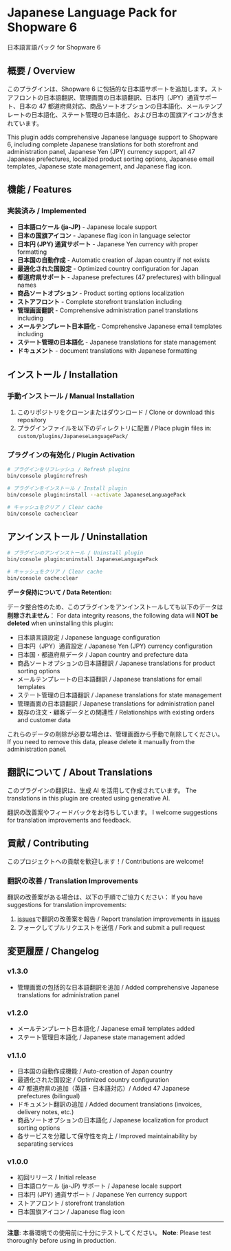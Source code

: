 # Japanese Language Pack for Shopware 6

日本語言語パック for Shopware 6

## 概要 / Overview

このプラグインは、Shopware 6 に包括的な日本語サポートを追加します。ストアフロントの日本語翻訳、管理画面の日本語翻訳、日本円（JPY）通貨サポート、日本の 47 都道府県対応、商品ソートオプションの日本語化、メールテンプレートの日本語化、ステート管理の日本語化、および日本の国旗アイコンが含まれています。

This plugin adds comprehensive Japanese language support to Shopware 6, including complete Japanese translations for both storefront and administration panel, Japanese Yen (JPY) currency support, all 47 Japanese prefectures, localized product sorting options, Japanese email templates, Japanese state management, and Japanese flag icon.

## 機能 / Features

### 実装済み / Implemented

- **日本語ロケール (ja-JP)** - Japanese locale support
- **日本の国旗アイコン** - Japanese flag icon in language selector
- **日本円 (JPY) 通貨サポート** - Japanese Yen currency with proper formatting
- **日本国の自動作成** - Automatic creation of Japan country if not exists
- **最適化された国設定** - Optimized country configuration for Japan
- **都道府県サポート** - Japanese prefectures (47 prefectures) with bilingual names
- **商品ソートオプション** - Product sorting options localization
- **ストアフロント** - Complete storefront translation including
- **管理画面翻訳** - Comprehensive administration panel translations including
- **メールテンプレート日本語化** - Comprehensive Japanese email templates including
- **ステート管理の日本語化** - Japanese translations for state management
- **ドキュメント** - document translations with Japanese formatting

## インストール / Installation

### 手動インストール / Manual Installation

1. このリポジトリをクローンまたはダウンロード / Clone or download this repository
2. プラグインファイルを以下のディレクトリに配置 / Place plugin files in: `custom/plugins/JapaneseLanguagePack/`

### プラグインの有効化 / Plugin Activation

```bash
# プラグインをリフレッシュ / Refresh plugins
bin/console plugin:refresh

# プラグインをインストール / Install plugin
bin/console plugin:install --activate JapaneseLanguagePack

# キャッシュをクリア / Clear cache
bin/console cache:clear
```

## アンインストール / Uninstallation

```bash
# プラグインのアンインストール / Uninstall plugin
bin/console plugin:uninstall JapaneseLanguagePack

# キャッシュをクリア / Clear cache
bin/console cache:clear
```

**データ保持について / Data Retention:**

データ整合性のため、このプラグインをアンインストールしても以下のデータは**削除されません**：
For data integrity reasons, the following data will **NOT be deleted** when uninstalling this plugin:

- 日本語言語設定 / Japanese language configuration
- 日本円（JPY）通貨設定 / Japanese Yen (JPY) currency configuration
- 日本国・都道府県データ / Japan country and prefecture data
- 商品ソートオプションの日本語翻訳 / Japanese translations for product sorting options
- メールテンプレートの日本語翻訳 / Japanese translations for email templates
- ステート管理の日本語翻訳 / Japanese translations for state management
- 管理画面の日本語翻訳 / Japanese translations for administration panel
- 既存の注文・顧客データとの関連性 / Relationships with existing orders and customer data

これらのデータの削除が必要な場合は、管理画面から手動で削除してください。
If you need to remove this data, please delete it manually from the administration panel.

## 翻訳について / About Translations

このプラグインの翻訳は、生成 AI を活用して作成されています。
The translations in this plugin are created using generative AI.

翻訳の改善案やフィードバックをお待ちしています。
I welcome suggestions for translation improvements and feedback.

## 貢献 / Contributing

このプロジェクトへの貢献を歓迎します！/ Contributions are welcome!

### 翻訳の改善 / Translation Improvements

翻訳の改善案がある場合は、以下の手順でご協力ください：
If you have suggestions for translation improvements:

1. [issues](../../issues)で翻訳の改善案を報告 / Report translation improvements in [issues](../../issues)
2. フォークしてプルリクエストを送信 / Fork and submit a pull request

## 変更履歴 / Changelog

### v1.3.0

- 管理画面の包括的な日本語翻訳を追加 / Added comprehensive Japanese translations for administration panel

### v1.2.0

- メールテンプレート日本語化 / Japanese email templates added
- ステート管理日本語化 / Japanese state management added

### v1.1.0

- 日本国の自動作成機能 / Auto-creation of Japan country
- 最適化された国設定 / Optimized country configuration
- 47 都道府県の追加（英語・日本語対応）/ Added 47 Japanese prefectures (bilingual)
- ドキュメント翻訳の追加 / Added document translations (invoices, delivery notes, etc.)
- 商品ソートオプションの日本語化 / Japanese localization for product sorting options
- 各サービスを分離して保守性を向上 / Improved maintainability by separating services

### v1.0.0

- 初回リリース / Initial release
- 日本語ロケール (ja-JP) サポート / Japanese locale support
- 日本円 (JPY) 通貨サポート / Japanese Yen currency support
- ストアフロント / storefront translation
- 日本国旗アイコン / Japanese flag icon

---

**注意**: 本番環境での使用前に十分にテストしてください。
**Note**: Please test thoroughly before using in production.
